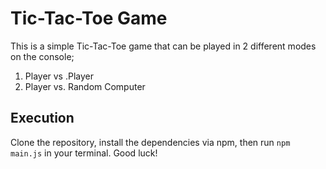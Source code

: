 # Tic-Tac-Toe Game
This is a simple Tic-Tac-Toe game that can be played in 2 different modes on the console;
1. Player vs .Player
2. Player vs. Random Computer

## Execution
Clone the repository, install the dependencies via npm, then run `npm main.js` in your terminal. Good luck!